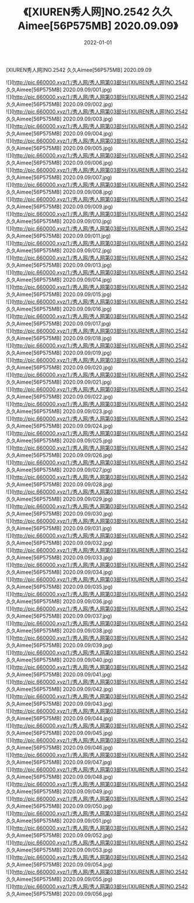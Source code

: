 ﻿---
layout: post
title:  《[XIUREN秀人网]NO.2542 久久Aimee[56P575MB] 2020.09.09》
date:   2022-01-01
img: http://pic.660000.xyz/1:/秀人网/秀人网第03部分/[XIUREN秀人网]NO.2542 久久Aimee[56P575MB] 2020.09.09/000.jpg
categories: [美女, 清纯, 唯美]
---

[XIUREN秀人网]NO.2542 久久Aimee[56P575MB] 2020.09.09

 ![](http://pic.660000.xyz/1:/秀人网/秀人网第03部分/[XIUREN秀人网]NO.2542 久久Aimee[56P575MB] 2020.09.09/001.jpg) <br>![](http://pic.660000.xyz/1:/秀人网/秀人网第03部分/[XIUREN秀人网]NO.2542 久久Aimee[56P575MB] 2020.09.09/002.jpg) <br>![](http://pic.660000.xyz/1:/秀人网/秀人网第03部分/[XIUREN秀人网]NO.2542 久久Aimee[56P575MB] 2020.09.09/003.jpg) <br>![](http://pic.660000.xyz/1:/秀人网/秀人网第03部分/[XIUREN秀人网]NO.2542 久久Aimee[56P575MB] 2020.09.09/004.jpg) <br>![](http://pic.660000.xyz/1:/秀人网/秀人网第03部分/[XIUREN秀人网]NO.2542 久久Aimee[56P575MB] 2020.09.09/005.jpg) <br>![](http://pic.660000.xyz/1:/秀人网/秀人网第03部分/[XIUREN秀人网]NO.2542 久久Aimee[56P575MB] 2020.09.09/006.jpg) <br>![](http://pic.660000.xyz/1:/秀人网/秀人网第03部分/[XIUREN秀人网]NO.2542 久久Aimee[56P575MB] 2020.09.09/007.jpg) <br>![](http://pic.660000.xyz/1:/秀人网/秀人网第03部分/[XIUREN秀人网]NO.2542 久久Aimee[56P575MB] 2020.09.09/008.jpg) <br>![](http://pic.660000.xyz/1:/秀人网/秀人网第03部分/[XIUREN秀人网]NO.2542 久久Aimee[56P575MB] 2020.09.09/009.jpg) <br>![](http://pic.660000.xyz/1:/秀人网/秀人网第03部分/[XIUREN秀人网]NO.2542 久久Aimee[56P575MB] 2020.09.09/010.jpg) <br>![](http://pic.660000.xyz/1:/秀人网/秀人网第03部分/[XIUREN秀人网]NO.2542 久久Aimee[56P575MB] 2020.09.09/011.jpg) <br>![](http://pic.660000.xyz/1:/秀人网/秀人网第03部分/[XIUREN秀人网]NO.2542 久久Aimee[56P575MB] 2020.09.09/012.jpg) <br>![](http://pic.660000.xyz/1:/秀人网/秀人网第03部分/[XIUREN秀人网]NO.2542 久久Aimee[56P575MB] 2020.09.09/013.jpg) <br>![](http://pic.660000.xyz/1:/秀人网/秀人网第03部分/[XIUREN秀人网]NO.2542 久久Aimee[56P575MB] 2020.09.09/014.jpg) <br>![](http://pic.660000.xyz/1:/秀人网/秀人网第03部分/[XIUREN秀人网]NO.2542 久久Aimee[56P575MB] 2020.09.09/015.jpg) <br>![](http://pic.660000.xyz/1:/秀人网/秀人网第03部分/[XIUREN秀人网]NO.2542 久久Aimee[56P575MB] 2020.09.09/016.jpg) <br>![](http://pic.660000.xyz/1:/秀人网/秀人网第03部分/[XIUREN秀人网]NO.2542 久久Aimee[56P575MB] 2020.09.09/017.jpg) <br>![](http://pic.660000.xyz/1:/秀人网/秀人网第03部分/[XIUREN秀人网]NO.2542 久久Aimee[56P575MB] 2020.09.09/018.jpg) <br>![](http://pic.660000.xyz/1:/秀人网/秀人网第03部分/[XIUREN秀人网]NO.2542 久久Aimee[56P575MB] 2020.09.09/019.jpg) <br>![](http://pic.660000.xyz/1:/秀人网/秀人网第03部分/[XIUREN秀人网]NO.2542 久久Aimee[56P575MB] 2020.09.09/020.jpg) <br>![](http://pic.660000.xyz/1:/秀人网/秀人网第03部分/[XIUREN秀人网]NO.2542 久久Aimee[56P575MB] 2020.09.09/021.jpg) <br>![](http://pic.660000.xyz/1:/秀人网/秀人网第03部分/[XIUREN秀人网]NO.2542 久久Aimee[56P575MB] 2020.09.09/022.jpg) <br>![](http://pic.660000.xyz/1:/秀人网/秀人网第03部分/[XIUREN秀人网]NO.2542 久久Aimee[56P575MB] 2020.09.09/023.jpg) <br>![](http://pic.660000.xyz/1:/秀人网/秀人网第03部分/[XIUREN秀人网]NO.2542 久久Aimee[56P575MB] 2020.09.09/024.jpg) <br>![](http://pic.660000.xyz/1:/秀人网/秀人网第03部分/[XIUREN秀人网]NO.2542 久久Aimee[56P575MB] 2020.09.09/025.jpg) <br>![](http://pic.660000.xyz/1:/秀人网/秀人网第03部分/[XIUREN秀人网]NO.2542 久久Aimee[56P575MB] 2020.09.09/026.jpg) <br>![](http://pic.660000.xyz/1:/秀人网/秀人网第03部分/[XIUREN秀人网]NO.2542 久久Aimee[56P575MB] 2020.09.09/027.jpg) <br>![](http://pic.660000.xyz/1:/秀人网/秀人网第03部分/[XIUREN秀人网]NO.2542 久久Aimee[56P575MB] 2020.09.09/028.jpg) <br>![](http://pic.660000.xyz/1:/秀人网/秀人网第03部分/[XIUREN秀人网]NO.2542 久久Aimee[56P575MB] 2020.09.09/029.jpg) <br>![](http://pic.660000.xyz/1:/秀人网/秀人网第03部分/[XIUREN秀人网]NO.2542 久久Aimee[56P575MB] 2020.09.09/030.jpg) <br>![](http://pic.660000.xyz/1:/秀人网/秀人网第03部分/[XIUREN秀人网]NO.2542 久久Aimee[56P575MB] 2020.09.09/031.jpg) <br>![](http://pic.660000.xyz/1:/秀人网/秀人网第03部分/[XIUREN秀人网]NO.2542 久久Aimee[56P575MB] 2020.09.09/032.jpg) <br>![](http://pic.660000.xyz/1:/秀人网/秀人网第03部分/[XIUREN秀人网]NO.2542 久久Aimee[56P575MB] 2020.09.09/033.jpg) <br>![](http://pic.660000.xyz/1:/秀人网/秀人网第03部分/[XIUREN秀人网]NO.2542 久久Aimee[56P575MB] 2020.09.09/034.jpg) <br>![](http://pic.660000.xyz/1:/秀人网/秀人网第03部分/[XIUREN秀人网]NO.2542 久久Aimee[56P575MB] 2020.09.09/035.jpg) <br>![](http://pic.660000.xyz/1:/秀人网/秀人网第03部分/[XIUREN秀人网]NO.2542 久久Aimee[56P575MB] 2020.09.09/036.jpg) <br>![](http://pic.660000.xyz/1:/秀人网/秀人网第03部分/[XIUREN秀人网]NO.2542 久久Aimee[56P575MB] 2020.09.09/037.jpg) <br>![](http://pic.660000.xyz/1:/秀人网/秀人网第03部分/[XIUREN秀人网]NO.2542 久久Aimee[56P575MB] 2020.09.09/038.jpg) <br>![](http://pic.660000.xyz/1:/秀人网/秀人网第03部分/[XIUREN秀人网]NO.2542 久久Aimee[56P575MB] 2020.09.09/039.jpg) <br>![](http://pic.660000.xyz/1:/秀人网/秀人网第03部分/[XIUREN秀人网]NO.2542 久久Aimee[56P575MB] 2020.09.09/040.jpg) <br>![](http://pic.660000.xyz/1:/秀人网/秀人网第03部分/[XIUREN秀人网]NO.2542 久久Aimee[56P575MB] 2020.09.09/041.jpg) <br>![](http://pic.660000.xyz/1:/秀人网/秀人网第03部分/[XIUREN秀人网]NO.2542 久久Aimee[56P575MB] 2020.09.09/042.jpg) <br>![](http://pic.660000.xyz/1:/秀人网/秀人网第03部分/[XIUREN秀人网]NO.2542 久久Aimee[56P575MB] 2020.09.09/043.jpg) <br>![](http://pic.660000.xyz/1:/秀人网/秀人网第03部分/[XIUREN秀人网]NO.2542 久久Aimee[56P575MB] 2020.09.09/044.jpg) <br>![](http://pic.660000.xyz/1:/秀人网/秀人网第03部分/[XIUREN秀人网]NO.2542 久久Aimee[56P575MB] 2020.09.09/045.jpg) <br>![](http://pic.660000.xyz/1:/秀人网/秀人网第03部分/[XIUREN秀人网]NO.2542 久久Aimee[56P575MB] 2020.09.09/046.jpg) <br>![](http://pic.660000.xyz/1:/秀人网/秀人网第03部分/[XIUREN秀人网]NO.2542 久久Aimee[56P575MB] 2020.09.09/047.jpg) <br>![](http://pic.660000.xyz/1:/秀人网/秀人网第03部分/[XIUREN秀人网]NO.2542 久久Aimee[56P575MB] 2020.09.09/048.jpg) <br>![](http://pic.660000.xyz/1:/秀人网/秀人网第03部分/[XIUREN秀人网]NO.2542 久久Aimee[56P575MB] 2020.09.09/049.jpg) <br>![](http://pic.660000.xyz/1:/秀人网/秀人网第03部分/[XIUREN秀人网]NO.2542 久久Aimee[56P575MB] 2020.09.09/050.jpg) <br>![](http://pic.660000.xyz/1:/秀人网/秀人网第03部分/[XIUREN秀人网]NO.2542 久久Aimee[56P575MB] 2020.09.09/051.jpg) <br>![](http://pic.660000.xyz/1:/秀人网/秀人网第03部分/[XIUREN秀人网]NO.2542 久久Aimee[56P575MB] 2020.09.09/052.jpg) <br>![](http://pic.660000.xyz/1:/秀人网/秀人网第03部分/[XIUREN秀人网]NO.2542 久久Aimee[56P575MB] 2020.09.09/053.jpg) <br>![](http://pic.660000.xyz/1:/秀人网/秀人网第03部分/[XIUREN秀人网]NO.2542 久久Aimee[56P575MB] 2020.09.09/054.jpg) <br>![](http://pic.660000.xyz/1:/秀人网/秀人网第03部分/[XIUREN秀人网]NO.2542 久久Aimee[56P575MB] 2020.09.09/055.jpg) <br>![](http://pic.660000.xyz/1:/秀人网/秀人网第03部分/[XIUREN秀人网]NO.2542 久久Aimee[56P575MB] 2020.09.09/056.jpg) <br>